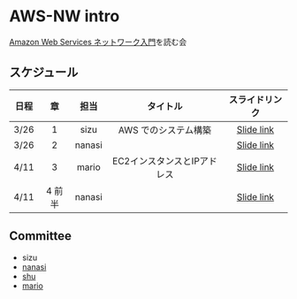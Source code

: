 # AWS-NW intro

[Amazon Web Services ネットワーク入門](https://www.amazon.co.jp/gp/product/B01M2BMB0V?pf_rd_r=NW1CJFAXJ7VTFM2NW8W7&pf_rd_p=3d322af3-60ce-4778-b834-9b7ade73f617)を読む会

## スケジュール

| 日程 | 章 | 担当 | タイトル | スライドリンク |
|:---:|:---:|:---:|:---:|:---:|
| 3/26 | 1 | sizu | AWS でのシステム構築 | [Slide link]() |
| 3/26 | 2 | nanasi |  | [Slide link]() |
| 4/11 | 3 | mario | EC2インスタンスとIPアドレス| [Slide link](https://github.com/sizu-PIC/Books/blob/master/aws-nw-intro/chapter3/slide.pdf) |
| 4/11 | 4 前半 | nanasi |  | [Slide link]() |

## Committee
- sizu
- [nanasi](https://github.com/nanasi128)
- [shu](https://github.com/shu22203)
- [mario](https://github.com/root3103)
